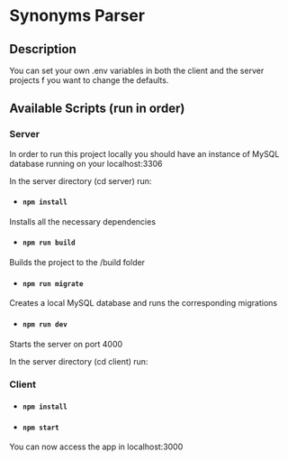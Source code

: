 # Synonyms Parser

## Description

You can set your own .env variables in both the client and the server projects f you want to change the defaults.

## Available Scripts (run in order)

### Server

In order to run this project locally you should have an instance of MySQL database running on your localhost:3306

In the server directory (cd server) run:

- #### `npm install`

Installs all the necessary dependencies

- #### `npm run build`

Builds the project to the /build folder

- #### `npm run migrate`

Creates a local MySQL database and runs the corresponding migrations

- #### `npm run dev`

Starts the server on port 4000

In the server directory (cd client) run:

### Client

- #### `npm install`

- #### `npm start`


You can now access the app in localhost:3000

